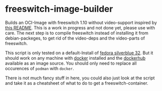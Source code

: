 # freeswitch-image-builder

Builds an OCI-Image with freeswitch 1.10 without video-support inspired by [this
README](https://github.com/signalwire/freeswitch/tree/master/docker/base_image).
This is a work in progress and not done yet, please use with care. The next
step is to compile freeswitch instead of installing it from debian-packeges, to
get rid of the video-deps and the video-parts of freeswitch.

This script is only tested on a default-Install of [fedora
silverblue 32](https://silverblue.fedoraproject.org/). But it should work on
any machine with [docker](https://www.docker.com/) installed and the
[dockerhub](https://hub.docker.com/) available as an image source. You should
only need to replace all occurences of `podman` with `docker`.

There is not much fancy stuff in here, you could also just look at the script
and take it as a cheatsheet of what to do to get a freeswitch-container.
